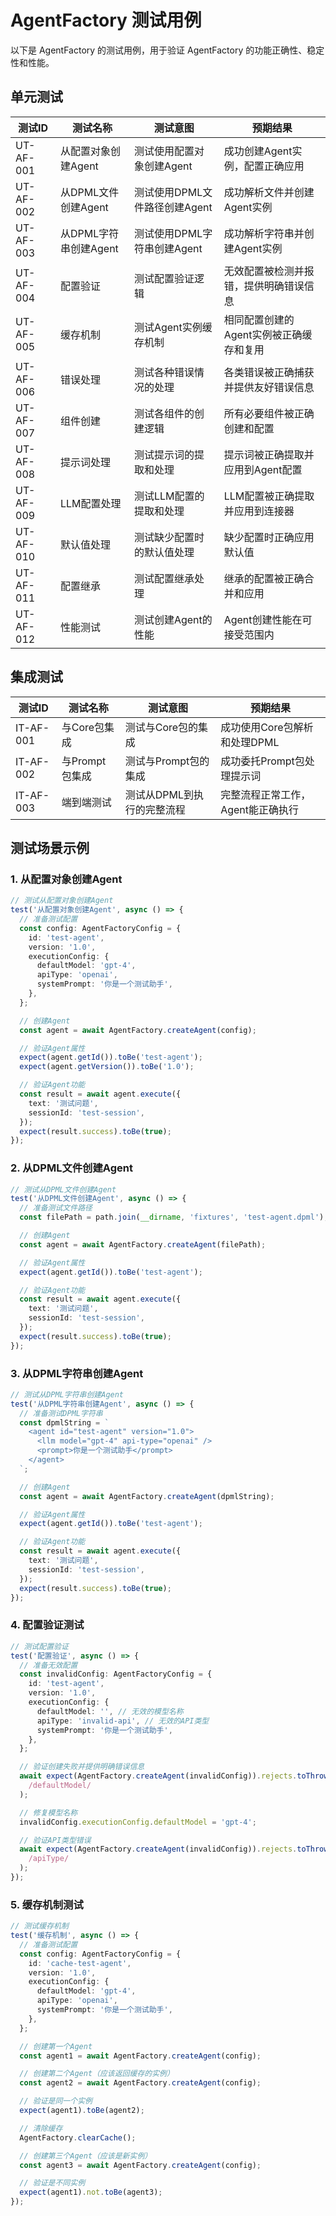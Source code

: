 # AgentFactory 测试用例

以下是 AgentFactory 的测试用例，用于验证 AgentFactory 的功能正确性、稳定性和性能。

## 单元测试

| 测试ID    | 测试名称              | 测试意图                      | 预期结果                                |
| --------- | --------------------- | ----------------------------- | --------------------------------------- |
| UT-AF-001 | 从配置对象创建Agent   | 测试使用配置对象创建Agent     | 成功创建Agent实例，配置正确应用         |
| UT-AF-002 | 从DPML文件创建Agent   | 测试使用DPML文件路径创建Agent | 成功解析文件并创建Agent实例             |
| UT-AF-003 | 从DPML字符串创建Agent | 测试使用DPML字符串创建Agent   | 成功解析字符串并创建Agent实例           |
| UT-AF-004 | 配置验证              | 测试配置验证逻辑              | 无效配置被检测并报错，提供明确错误信息  |
| UT-AF-005 | 缓存机制              | 测试Agent实例缓存机制         | 相同配置创建的Agent实例被正确缓存和复用 |
| UT-AF-006 | 错误处理              | 测试各种错误情况的处理        | 各类错误被正确捕获并提供友好错误信息    |
| UT-AF-007 | 组件创建              | 测试各组件的创建逻辑          | 所有必要组件被正确创建和配置            |
| UT-AF-008 | 提示词处理            | 测试提示词的提取和处理        | 提示词被正确提取并应用到Agent配置       |
| UT-AF-009 | LLM配置处理           | 测试LLM配置的提取和处理       | LLM配置被正确提取并应用到连接器         |
| UT-AF-010 | 默认值处理            | 测试缺少配置时的默认值处理    | 缺少配置时正确应用默认值                |
| UT-AF-011 | 配置继承              | 测试配置继承处理              | 继承的配置被正确合并和应用              |
| UT-AF-012 | 性能测试              | 测试创建Agent的性能           | Agent创建性能在可接受范围内             |

## 集成测试

| 测试ID    | 测试名称       | 测试意图                   | 预期结果                          |
| --------- | -------------- | -------------------------- | --------------------------------- |
| IT-AF-001 | 与Core包集成   | 测试与Core包的集成         | 成功使用Core包解析和处理DPML      |
| IT-AF-002 | 与Prompt包集成 | 测试与Prompt包的集成       | 成功委托Prompt包处理提示词        |
| IT-AF-003 | 端到端测试     | 测试从DPML到执行的完整流程 | 完整流程正常工作，Agent能正确执行 |

## 测试场景示例

### 1. 从配置对象创建Agent

```typescript
// 测试从配置对象创建Agent
test('从配置对象创建Agent', async () => {
  // 准备测试配置
  const config: AgentFactoryConfig = {
    id: 'test-agent',
    version: '1.0',
    executionConfig: {
      defaultModel: 'gpt-4',
      apiType: 'openai',
      systemPrompt: '你是一个测试助手',
    },
  };

  // 创建Agent
  const agent = await AgentFactory.createAgent(config);

  // 验证Agent属性
  expect(agent.getId()).toBe('test-agent');
  expect(agent.getVersion()).toBe('1.0');

  // 验证Agent功能
  const result = await agent.execute({
    text: '测试问题',
    sessionId: 'test-session',
  });
  expect(result.success).toBe(true);
});
```

### 2. 从DPML文件创建Agent

```typescript
// 测试从DPML文件创建Agent
test('从DPML文件创建Agent', async () => {
  // 准备测试文件路径
  const filePath = path.join(__dirname, 'fixtures', 'test-agent.dpml');

  // 创建Agent
  const agent = await AgentFactory.createAgent(filePath);

  // 验证Agent属性
  expect(agent.getId()).toBe('test-agent');

  // 验证Agent功能
  const result = await agent.execute({
    text: '测试问题',
    sessionId: 'test-session',
  });
  expect(result.success).toBe(true);
});
```

### 3. 从DPML字符串创建Agent

```typescript
// 测试从DPML字符串创建Agent
test('从DPML字符串创建Agent', async () => {
  // 准备测试DPML字符串
  const dpmlString = `
    <agent id="test-agent" version="1.0">
      <llm model="gpt-4" api-type="openai" />
      <prompt>你是一个测试助手</prompt>
    </agent>
  `;

  // 创建Agent
  const agent = await AgentFactory.createAgent(dpmlString);

  // 验证Agent属性
  expect(agent.getId()).toBe('test-agent');

  // 验证Agent功能
  const result = await agent.execute({
    text: '测试问题',
    sessionId: 'test-session',
  });
  expect(result.success).toBe(true);
});
```

### 4. 配置验证测试

```typescript
// 测试配置验证
test('配置验证', async () => {
  // 准备无效配置
  const invalidConfig: AgentFactoryConfig = {
    id: 'test-agent',
    version: '1.0',
    executionConfig: {
      defaultModel: '', // 无效的模型名称
      apiType: 'invalid-api', // 无效的API类型
      systemPrompt: '你是一个测试助手',
    },
  };

  // 验证创建失败并提供明确错误信息
  await expect(AgentFactory.createAgent(invalidConfig)).rejects.toThrow(
    /defaultModel/
  );

  // 修复模型名称
  invalidConfig.executionConfig.defaultModel = 'gpt-4';

  // 验证API类型错误
  await expect(AgentFactory.createAgent(invalidConfig)).rejects.toThrow(
    /apiType/
  );
});
```

### 5. 缓存机制测试

```typescript
// 测试缓存机制
test('缓存机制', async () => {
  // 准备测试配置
  const config: AgentFactoryConfig = {
    id: 'cache-test-agent',
    version: '1.0',
    executionConfig: {
      defaultModel: 'gpt-4',
      apiType: 'openai',
      systemPrompt: '你是一个测试助手',
    },
  };

  // 创建第一个Agent
  const agent1 = await AgentFactory.createAgent(config);

  // 创建第二个Agent（应该返回缓存的实例）
  const agent2 = await AgentFactory.createAgent(config);

  // 验证是同一个实例
  expect(agent1).toBe(agent2);

  // 清除缓存
  AgentFactory.clearCache();

  // 创建第三个Agent（应该是新实例）
  const agent3 = await AgentFactory.createAgent(config);

  // 验证是不同实例
  expect(agent1).not.toBe(agent3);
});
```
